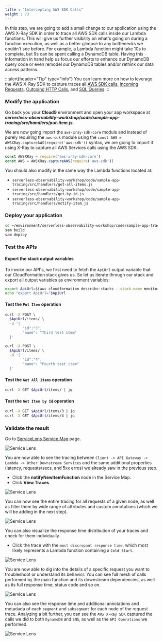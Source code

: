 ```yaml
---
title : "Intercepting AWS SDK Calls"
weight : 73
---
```


In this step, we are going to add a small change to our application using the AWS X-Ray SDK in order to trace all AWS SDK calls inside our Lambda functions. This will give us further visibility on what's going on during a function execution, as well as a better glimpse to any bottlenecks we couldn't see before. For example, a Lambda function might take 10s to complete, but 9s can be spent calling a DynamoDB table. Having this information in hand help us focus our efforts to enhance our DynamoDB query code or even remodel our DynamoDB tables and/or rethink our data access patterns.

:::alert{header="Tip" type="info"}
You can learn more on how to leverage the AWS X-Ray SDK to capture traces all [AWS SDK calls](https://docs.aws.amazon.com/xray/latest/devguide/xray-sdk-nodejs-awssdkclients.html), [Incoming Requests](https://docs.aws.amazon.com/xray/latest/devguide/xray-sdk-nodejs-middleware.html), [Outgoing HTTP Calls](https://docs.aws.amazon.com/xray/latest/devguide/xray-sdk-nodejs-httpclients.html), and [SQL Queries](https://docs.aws.amazon.com/xray/latest/devguide/xray-sdk-nodejs-sqlclients.html)
:::

### Modify the application

Go back you your **Cloud9** environment and open your app workspace at ***serverless-observability-workshop/code/sample-app-tracing/src/handlers/put-item.js***.

We are now going import the `aws-xray-sdk-core` module and instead of purely requiring the `aws-sdk` module using the `const AWS = AWSXRay.captureAWS(require('aws-sdk'))` syntax, we are going to import it using X-Ray to capture all AWS Services calls using the AWS SDK.

```javascript
const AWSXRay = require('aws-xray-sdk-core')
const AWS = AWSXRay.captureAWS(require('aws-sdk'))
```

You should also modify in the same way the Lambda functions located at:
- `serverless-observability-workshop/code/sample-app-tracing/src/handlers/get-all-items.js`
- `serverless-observability-workshop/code/sample-app-tracing/src/handlers/get-by-id.js`
- `serverless-observability-workshop/code/sample-app-tracing/src/handlers/notify-item.js`

### Deploy your application

```sh
cd ~/environment/serverless-observability-workshop/code/sample-app-tracing
sam build
sam deploy
```

### Test the APIs 

#### Export the stack output variables

To invoke our API's, we first need to fetch the `ApiUrl` output variable that our CloudFormation stack gives us. So let us iterate through our stack and export all output variables as environment variables:

```sh
export ApiUrl=$(aws cloudformation describe-stacks --stack-name monitoring-app-tracing --output json | jq '.Stacks[].Outputs[] | select(.OutputKey=="ApiUrl") | .OutputValue' | sed -e 's/^"//'  -e 's/"$//')
echo "export ApiUrl="$ApiUrl
```

#### Test the `Put Item` operation

```sh
curl -X POST \
  $ApiUrl/items/ \
  -d '{
        "id":"3",  
        "name": "Third test item"
  }'

curl -X POST \
  $ApiUrl/items/ \
  -d '{
        "id":"4",  
        "name": "Fourth test item"
  }'
```

#### Test the `Get All Items` operation

```sh
curl -X GET $ApiUrl/items/ | jq
```

#### Test the `Get Item by Id` operation

```sh
curl -X GET $ApiUrl/items/3 | jq
curl -X GET $ApiUrl/items/4 | jq
```

### Validate the result

Go to [ServiceLens Service Map](https://console.aws.amazon.com/cloudwatch/home?#servicelens:map) page.

![Service Lens](/static/images/tracing_sdk_1.png)

You are now able to see the tracing between `Client -> API Gateway -> Lambda -> Other Downstream Services` and the same additional properties (latency, requests/secs, and 5xx erros) we already saw in the previous step.

- Click the **notifyNewItemFunction** node in the Service Map.
- Click **View Traces**

![Service Lens](/static/images/tracing_sdk_2.png)

You can now see the entire tracing for all requests of a given node, as well as filter them by wide range of attributes and custom annotations (which we will be adding in the next step).

![Service Lens](/static/images/tracing_sdk_3.png)

You can also visualize the response time distribution of your traces and check for them individually.

- Click the trace with the `most discrepant response time`, which most likely represents a Lambda function containing a `Cold Start`.  

![Service Lens](/static/images/tracing_sdk_4.png)

You are now able to dig into the details of a specific request you want to troubleshoot or understand its behavior. You can see full mesh of calls performed by the main function and its downstream dependencies, as well as its full response time, status code and so on.

![Service Lens](/static/images/tracing_sdk_5.png)

You can also see the response time and additional annotations and metadada of each `segment` and `subsegment` for each node of the request trace. Analyzing a bit further, you can see the `AWS X-Ray SDK` captured the calls we did to both `DynamoDB` and `SNS`, as well as the `API Operations` we performed. 

![Service Lens](/static/images/tracing_sdk_6.png)

